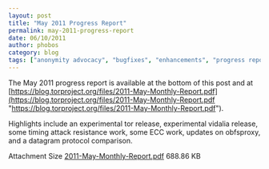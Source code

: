 ```yaml
---
layout: post
title: "May 2011 Progress Report"
permalink: may-2011-progress-report
date: 06/10/2011
author: phobos
category: blog
tags: ["anonymity advocacy", "bugfixes", "enhancements", "progress report"]
---
```


The May 2011 progress report is available at the bottom of this post and at [https://blog.torproject.org/files/2011-May-Monthly-Report.pdf](https://blog.torproject.org/files/2011-May-Monthly-Report.pdf "https://blog.torproject.org/files/2011-May-Monthly-Report.pdf").

Highlights include an experimental tor release, experimental vidalia release, some timing attack resistance work, some ECC work, updates on obfsproxy, and a datagram protocol comparison.

<thead><tr>
<th>Attachment</th>
<th>Size</th> </tr></thead>
<tbody><tr class="odd">
<td><a href="https://blog.torproject.org/files/2011-May-Monthly-Report.pdf">2011-May-Monthly-Report.pdf</a></td>
<td>688.86 KB</td> </tr></tbody>

